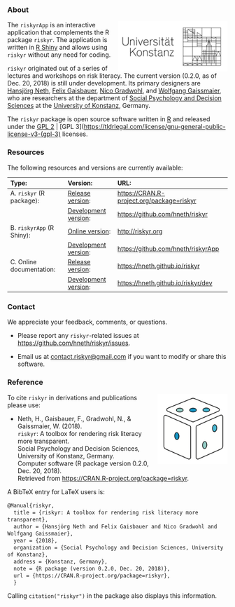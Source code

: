 
### About

<!-- uni.kn logo and link to SPDS: -->  

<a href="https://www.spds.uni-konstanz.de/">
<img src = "../www/uniKn_logo_s.png" alt = "spds.uni.kn" align = "right" width = "250" style = "width: 250px; float: right; border:30;"/>
</a>

The `riskyrApp` is an interactive application that complements the R package `riskyr`. 
The application is written in [R Shiny](https://shiny.rstudio.com/) and allows using `riskyr` without any need for coding.

`riskyr` originated out of a series of lectures and workshops on risk literacy. 
The current version (0.2.0, as of Dec. 20, 2018) is still under development. 
Its primary designers are 
[Hansjörg Neth](https://www.spds.uni-konstanz.de/hans-neth), 
[Felix Gaisbauer](https://www.spds.uni-konstanz.de/felix-gaisbauer), 
[Nico Gradwohl](https://www.spds.uni-konstanz.de/nico-gradwohl), and 
[Wolfgang Gaissmaier](https://www.spds.uni-konstanz.de/prof-dr-wolfgang-gaissmaier), 
who are researchers at the department of 
[Social Psychology and Decision Sciences](https://www.spds.uni-konstanz.de) at the 
[University of Konstanz](https://www.uni-konstanz.de/en/), Germany. 

The `riskyr` package is open source software written in [R](https://www.r-project.org/) and released under the 
[GPL 2](https://tldrlegal.com/license/gnu-general-public-license-v2) | 
[GPL 3](https://tldrlegal.com/license/gnu-general-public-license-v3-(gpl-3) licenses.


### Resources

The following resources and versions are currently available:

Type: | Version: | URL: |        
:---------------- |:-----------------------|:---------------------------|
A. `riskyr` (R package): | [Release version](https://CRAN.R-project.org/package=riskyr): | <https://CRAN.R-project.org/package=riskyr> |
                     | [Development version](https://github.com/hneth/riskyr):       | <https://github.com/hneth/riskyr> | 
B. `riskyrApp` (R Shiny): | [Online version](http://riskyr.org): | <http://riskyr.org> | 
               | [Development version](https://github.com/hneth/riskyrApp): | <https://github.com/hneth/riskyrApp> | 
C. Online documentation: | [Release version](https://hneth.github.io/riskyr):  | <https://hneth.github.io/riskyr> | 
                         | [Development version](https://hneth.github.io/riskyr/dev):  | <https://hneth.github.io/riskyr/dev> | 


### Contact

We appreciate your feedback, comments, or questions. 

- Please report any `riskyr`-related issues at <https://github.com/hneth/riskyr/issues>. 

- Email us at <contact.riskyr@gmail.com> if you want to modify or share this software. 


### Reference

<!-- riskyr logo: -->  

<a href = "https://github.com/hneth/riskyr">
<img src = "../www/riskyr_cube_s.png" alt = "riskyr logo" title = "riskyr" width = "160px" align = "right" style = "float:right; border:20; width:160px;"/>
</a>

To cite `riskyr` in derivations and publications please use:

- Neth, H., Gaisbauer, F., Gradwohl, N., & Gaissmaier, W. (2018).  
  `riskyr`: A toolbox for rendering risk literacy more transparent.  
  Social Psychology and Decision Sciences, University of Konstanz, Germany.  
  Computer software (R package version 0.2.0, Dec. 20, 2018).  
  Retrieved from <https://CRAN.R-project.org/package=riskyr>.  

A BibTeX entry for LaTeX users is: 

    @Manual{riskyr,
      title = {riskyr: A toolbox for rendering risk literacy more transparent},
      author = {Hansjörg Neth and Felix Gaisbauer and Nico Gradwohl and Wolfgang Gaissmaier},
      year = {2018},
      organization = {Social Psychology and Decision Sciences, University of Konstanz},
      address = {Konstanz, Germany},
      note = {R package (version 0.2.0, Dec. 20, 2018)},
      url = {https://CRAN.R-project.org/package=riskyr},
      }    
    
Calling `citation("riskyr")` in the package also displays this information.

<!-- eof. --> 
